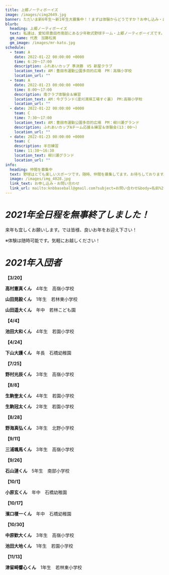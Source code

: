 ```yaml
---
title: 上郷ノーティボーイズ
image: /images/cimg2649.jpg
banner: ただいま新6年生～新1年生大募集中！！まずは体験からどうですか？お申し込み・お問い合わせはお気軽にどうぞ！！
blurb:
  heading: 上郷ノーティボーイズ
  text: 私達は、愛知県豊田市南部にある少年軟式野球チーム・上郷ノーティボーイズです。野球を愛する少年・少女達の夢を育み、軟式野球を正しく指導し、体力向上と礼儀を養成します。また、親友同士の友情と交歓の場を与え、規則正しい明朗な少年・少女を育成することを目的としています。
  gm_name: 代表　加藤松男
  gm_image: /images/mr-kato.jpg
schedule:
  - team: A
    date: 2022-01-22 00:00:00 +0000
    time: 6:20～17:00
    description: ふれあいカップ 準決勝　VS 新屋クラブ
    location_text: AM：豊田市運動公園多目的広場　PM：高嶺小学校
    location_url: ""
  - team: A
    date: 2022-01-23 00:00:00 +0000
    time: 8:00～17:00
    description: 南クラブ体験会＆練習
    location_text: AM：今グランド(渡刈清掃工場すぐ裏)　PM:高嶺小学校
    location_url: ""
  - date: 2022-01-22 00:00:00 +0000
    team: C
    time: 7:30～17:00
    location_text: AM：豊田市運動公園多目的広場　PM：柳川瀬グランド
    description: ふれあいカップAチーム応援＆練習＆体験会(13：00～）
    location_url: ""
  - date: 2022-01-23 00:00:00 +0000
    team: C
    description: 半日練習
    time: 11:30～16:30
    location_text: 柳川瀬グランド
    location_url: ""
info:
  heading: 仲間を募集中
  text: 野球はとても楽しいスポーツです。随時、仲間を募集してます。お待ちしております。
  image: /images/img_4028.jpg
  link_text: お申し込み・お問い合わせ
  link_url: mailto:knbbaseball@gmail.com?subject=お問い合わせ&body=名前%20%3A%0D%0Aふりがな%20%3A%0D%0A電話%20%3A%0D%0A学校名%20%3A%0D%0A学年%20%3A%0D%0Aお問い合せ内容%20%3A（例、体験・見学・入団希望）
---
```

# ***2021年全日程を無事終了しました！***

来年も宜しくお願いします。では皆様、良いお年をお迎え下さい！

※体験は随時可能です。気軽にお越しください！



# ***2021年入団者***

**【3/20】**

**高村憲真くん**　4年生　高嶺小学校

**山田晃毅くん**　1年生　若林東小学校

**山田遥大くん**　年中　若林こども園

**【4/4】**

**池田大和くん**　4年生　若園小学校

**【4/24】**

**下山大護くん**　年長　石橋幼稚園

**【7/25】**

**野村光辰くん**　3年生　高嶺小学校

**【8/8】**

**生駒奎太くん**　4年生　若園小学校

**生駒冠太くん**　2年生　若園小学校

**【8/28】**

**野海真弘くん**　3年生　北野小学校

**【9/11】**

**三浦颯馬くん**　3年生　高嶺小学校

**【9/26】**

**石山漣くん**　5年生　南部小学校

**【10/1】**

**小原玄くん**　年中　石橋幼稚園

**【10/17】**

**濱口榎一くん**　年中　石橋幼稚園

**【10/30】**

**中原歓大くん**　3年生　高嶺小学校

**池田大地くん**　1年生　若園小学校

**【11/13】**

**津留崎響心くん**　1年生　若林東小学校